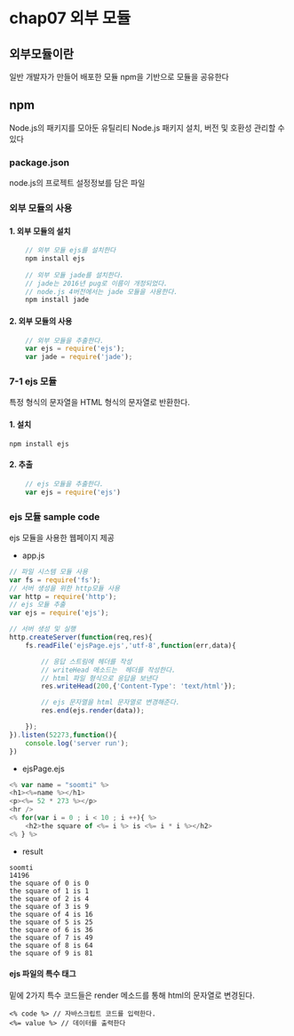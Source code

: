 # chap07 외부 모듈


## 외부모듈이란 

일반 개발자가 만들어 배포한 모듈
npm을 기반으로 모듈을 공유한다

## npm

Node.js의 패키지를 모아둔 유틸리티
Node.js 패키지 설치, 버전 및 호환성 관리할 수 있다

### package.json

node.js의 프로젝트 설정정보를 담은 파일

### 외부 모듈의 사용

#### 1. 외부 모듈의 설치

```javascript
    // 외부 모듈 ejs를 설치한다
    npm install ejs
    
    // 외부 모듈 jade를 설치한다.
    // jade는 2016년 pug로 이름이 개정되었다.
    // node.js 4버전에서는 jade 모듈을 사용한다.
    npm install jade 
```

#### 2. 외부 모듈의 사용

``` javascript
    // 외부 모듈을 추출한다. 
    var ejs = require('ejs');
    var jade = require('jade');
```


### 7-1 ejs 모듈

특정 형식의 문자열을 HTML 형식의 문자열로 반환한다.

#### 1. 설치

```
npm install ejs 
```

#### 2. 추출

``` javascript 
    // ejs 모듈을 추출한다.
    var ejs = require('ejs') 
```

### ejs 모듈 sample code

ejs 모듈을 사용한 웹페이지 제공 

* app.js

```javascript
// 파일 시스템 모듈 사용
var fs = require('fs');
// 서버 생성을 위한 http모듈 사용 
var http = require('http');
// ejs 모듈 추출 
var ejs = require('ejs');

// 서버 생성 및 실행
http.createServer(function(req,res){
    fs.readFile('ejsPage.ejs','utf-8',function(err,data){

        // 응답 스트림에 헤더를 작성
        // writeHead 메소드는  헤더를 작성한다.
        // html 파일 형식으로 응답을 보낸다
        res.writeHead(200,{'Content-Type': 'text/html'});

        // ejs 문자열을 html 문자열로 변경해준다.
        res.end(ejs.render(data));

    });
}).listen(52273,function(){
    console.log('server run');
})

```
* ejsPage.ejs

``` javascript
<% var name = "soomti" %>
<h1><%=name %></h1>
<p><%= 52 * 273 %></p>
<hr />
<% for(var i = 0 ; i < 10 ; i ++){ %>
    <h2>the square of <%= i %> is <%= i * i %></h2>
<% } %>
```

* result

```
soomti
14196
the square of 0 is 0
the square of 1 is 1
the square of 2 is 4
the square of 3 is 9
the square of 4 is 16
the square of 5 is 25
the square of 6 is 36
the square of 7 is 49
the square of 8 is 64
the square of 9 is 81
```

#### ejs  파일의 특수 태그

밑에 2가지 특수 코드들은 render 메소드를 통해 html의 문자열로 변경된다.

```
<% code %> // 자바스크립트 코드를 입력한다.
<%= value %> // 데이터를 출력한다
```


